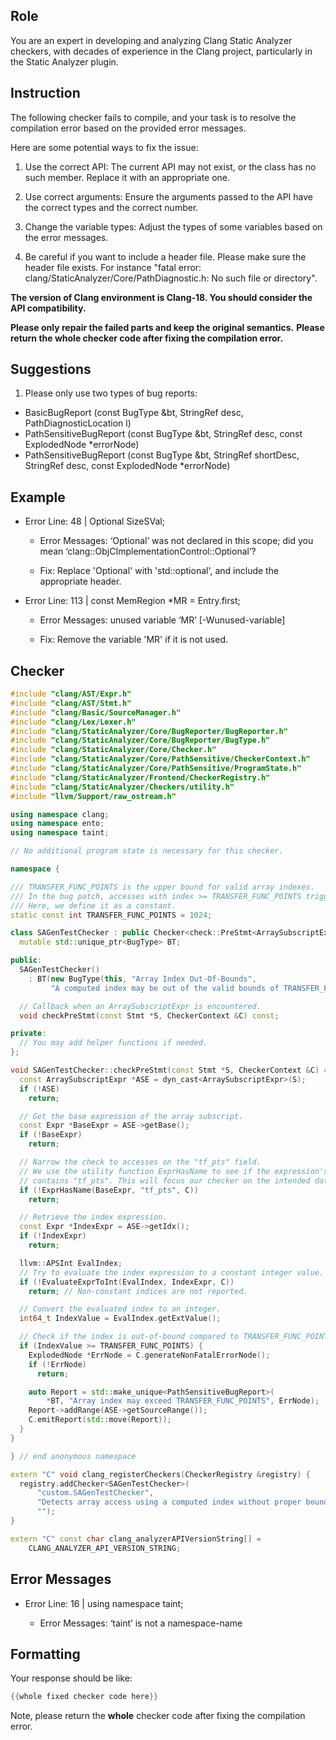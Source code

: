 ## Role

You are an expert in developing and analyzing Clang Static Analyzer checkers, with decades of experience in the Clang project, particularly in the Static Analyzer plugin.

## Instruction

The following checker fails to compile, and your task is to resolve the compilation error based on the provided error messages.

Here are some potential ways to fix the issue:

1. Use the correct API: The current API may not exist, or the class has no such member. Replace it with an appropriate one.

2. Use correct arguments: Ensure the arguments passed to the API have the correct types and the correct number.

3. Change the variable types: Adjust the types of some variables based on the error messages.

4. Be careful if you want to include a header file. Please make sure the header file exists. For instance "fatal error: clang/StaticAnalyzer/Core/PathDiagnostic.h: No such file or directory".

**The version of Clang environment is Clang-18. You should consider the API compatibility.**

**Please only repair the failed parts and keep the original semantics.**
**Please return the whole checker code after fixing the compilation error.**

## Suggestions

1. Please only use two types of bug reports:
  - BasicBugReport (const BugType &bt, StringRef desc, PathDiagnosticLocation l)
  - PathSensitiveBugReport (const BugType &bt, StringRef desc, const ExplodedNode *errorNode)
  - PathSensitiveBugReport (const BugType &bt, StringRef shortDesc, StringRef desc, const ExplodedNode *errorNode)

## Example

- Error Line: 48 |   Optional<DefinedOrUnknownSVal> SizeSVal; 

  - Error Messages: ‘Optional’ was not declared in this scope; did you mean ‘clang::ObjCImplementationControl::Optional’? 

  - Fix: Replace 'Optional<DefinedOrUnknownSVal>' with 'std::optional<DefinedOrUnknownSVal>', and include the appropriate header. 

- Error Line: 113 |     const MemRegion *MR = Entry.first;

    - Error Messages: unused variable ‘MR’ [-Wunused-variable]

    - Fix: Remove the variable 'MR' if it is not used.

## Checker

```cpp
#include "clang/AST/Expr.h"
#include "clang/AST/Stmt.h"
#include "clang/Basic/SourceManager.h"
#include "clang/Lex/Lexer.h"
#include "clang/StaticAnalyzer/Core/BugReporter/BugReporter.h"
#include "clang/StaticAnalyzer/Core/BugReporter/BugType.h"
#include "clang/StaticAnalyzer/Core/Checker.h"
#include "clang/StaticAnalyzer/Core/PathSensitive/CheckerContext.h"
#include "clang/StaticAnalyzer/Core/PathSensitive/ProgramState.h"
#include "clang/StaticAnalyzer/Frontend/CheckerRegistry.h"
#include "clang/StaticAnalyzer/Checkers/utility.h"
#include "llvm/Support/raw_ostream.h"

using namespace clang;
using namespace ento;
using namespace taint;

// No additional program state is necessary for this checker.

namespace {

/// TRANSFER_FUNC_POINTS is the upper bound for valid array indexes.
/// In the bug patch, accesses with index >= TRANSFER_FUNC_POINTS trigger a failure.
/// Here, we define it as a constant.
static const int TRANSFER_FUNC_POINTS = 1024;

class SAGenTestChecker : public Checker<check::PreStmt<ArraySubscriptExpr> > {
  mutable std::unique_ptr<BugType> BT;

public:
  SAGenTestChecker() 
    : BT(new BugType(this, "Array Index Out-Of-Bounds",
         "A computed index may be out of the valid bounds of TRANSFER_FUNC_POINTS")) {}

  // Callback when an ArraySubscriptExpr is encountered.
  void checkPreStmt(const Stmt *S, CheckerContext &C) const;

private:
  // You may add helper functions if needed.
};

void SAGenTestChecker::checkPreStmt(const Stmt *S, CheckerContext &C) const {
  const ArraySubscriptExpr *ASE = dyn_cast<ArraySubscriptExpr>(S);
  if (!ASE)
    return;

  // Get the base expression of the array subscript.
  const Expr *BaseExpr = ASE->getBase();
  if (!BaseExpr)
    return;

  // Narrow the check to accesses on the "tf_pts" field.
  // We use the utility function ExprHasName to see if the expression's source text
  // contains "tf_pts". This will focus our checker on the intended data structure.
  if (!ExprHasName(BaseExpr, "tf_pts", C))
    return;

  // Retrieve the index expression.
  const Expr *IndexExpr = ASE->getIdx();
  if (!IndexExpr)
    return;

  llvm::APSInt EvalIndex;
  // Try to evaluate the index expression to a constant integer value.
  if (!EvaluateExprToInt(EvalIndex, IndexExpr, C))
    return; // Non-constant indices are not reported.

  // Convert the evaluated index to an integer.
  int64_t IndexValue = EvalIndex.getExtValue();

  // Check if the index is out-of-bound compared to TRANSFER_FUNC_POINTS.
  if (IndexValue >= TRANSFER_FUNC_POINTS) {
    ExplodedNode *ErrNode = C.generateNonFatalErrorNode();
    if (!ErrNode)
      return;

    auto Report = std::make_unique<PathSensitiveBugReport>(
        *BT, "Array index may exceed TRANSFER_FUNC_POINTS", ErrNode);
    Report->addRange(ASE->getSourceRange());
    C.emitReport(std::move(Report));
  }
}

} // end anonymous namespace

extern "C" void clang_registerCheckers(CheckerRegistry &registry) {
  registry.addChecker<SAGenTestChecker>(
      "custom.SAGenTestChecker", 
      "Detects array access using a computed index without proper bounds-checking against TRANSFER_FUNC_POINTS",
      "");
}

extern "C" const char clang_analyzerAPIVersionString[] =
    CLANG_ANALYZER_API_VERSION_STRING;

```

## Error Messages 

- Error Line: 16 | using namespace taint;

	- Error Messages: ‘taint’ is not a namespace-name



## Formatting 

Your response should be like: 

```cpp
{{whole fixed checker code here}}
```

Note, please return the **whole** checker code after fixing the compilation error.